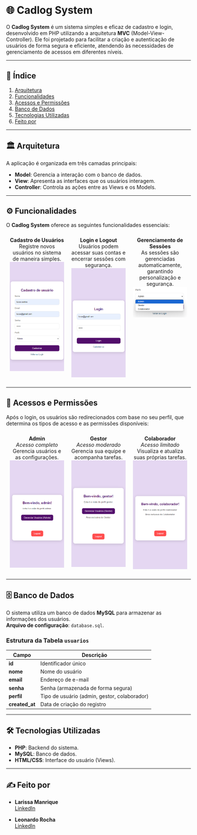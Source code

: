 # 🌐 Cadlog System

O **Cadlog System** é um sistema simples e eficaz de cadastro e login, desenvolvido em PHP utilizando a arquitetura **MVC** (Model-View-Controller). Ele foi projetado para facilitar a criação e autenticação de usuários de forma segura e eficiente, atendendo às necessidades de gerenciamento de acessos em diferentes níveis.

---

## 📑 Índice

1. [Arquitetura](#-arquitetura)
2. [Funcionalidades](#-funcionalidades)
3. [Acessos e Permissões](#-acessos-e-permissões)
4. [Banco de Dados](#-banco-de-dados)
5. [Tecnologias Utilizadas](#-tecnologias-utilizadas)
6. [Feito por](#-feito-por)

---

## 🏛️ Arquitetura

A aplicação é organizada em três camadas principais:

- **Model**: Gerencia a interação com o banco de dados.
- **View**: Apresenta as interfaces que os usuários interagem.
- **Controller**: Controla as ações entre as Views e os Models.

---

## ⚙️ Funcionalidades

O **Cadlog System** oferece as seguintes funcionalidades essenciais:

<div style="display: flex; justify-content: space-around; align-items: flex-start;">

  <div style="text-align: center; margin: 10px; width: 150px;">
    <strong>Cadastro de Usuários</strong><br>
    Registre novos usuários no sistema de maneira simples.<br>
    <img src="img/cad.png" width="150px" />
  </div>

  <div style="text-align: center; margin: 10px; width: 150px;">
    <strong>Login e Logout</strong><br>
    Usuários podem acessar suas contas e encerrar sessões com segurança.<br>
    <img src="img/login.png" width="150px" />
  </div>

  <div style="text-align: center; margin: 10px; width: 150px;">
    <strong>Gerenciamento de Sessões</strong><br>
    As sessões são gerenciadas automaticamente, garantindo personalização e segurança.<br>
    <img src="img/tipos-usuarios.png" width="150px" />
  </div>

</div>

---

## 🌟 Acessos e Permissões

Após o login, os usuários são redirecionados com base no seu perfil, que determina os tipos de acesso e as permissões disponíveis:

<div style="display: flex; justify-content: space-around; align-items: flex-start;">

  <div style="text-align: center; margin: 10px; width: 150px;">
    <strong>Admin</strong><br>
    <em>Acesso completo</em><br>
    Gerencia usuários e as configurações.<br>
    <img src="img/adm.png" width="150px" />
  </div>

  <div style="text-align: center; margin: 10px; width: 150px;">
    <strong>Gestor</strong><br>
    <em>Acesso moderado</em><br>
    Gerencia sua equipe e acompanha tarefas.<br>
    <img src="img/gestor.png" width="150px" />
  </div>

  <div style="text-align: center; margin: 10px; width: 150px;">
    <strong>Colaborador</strong><br>
    <em>Acesso limitado</em><br>
    Visualiza e atualiza suas próprias tarefas.<br>
    <img src="img/colab.png" width="150px" />
  </div>

</div>

---

## 🗄️ Banco de Dados

O sistema utiliza um banco de dados **MySQL** para armazenar as informações dos usuários.  
**Arquivo de configuração**: `database.sql`.

### Estrutura da Tabela `usuarios`

| Campo       | Descrição                               |
|-------------|-----------------------------------------|
| **id**      | Identificador único                     |
| **nome**    | Nome do usuário                         |
| **email**   | Endereço de e-mail                     |
| **senha**   | Senha (armazenada de forma segura)     |
| **perfil**  | Tipo de usuário (admin, gestor, colaborador) |
| **created_at** | Data de criação do registro           |

---

## 🛠️ Tecnologias Utilizadas

- **PHP**: Backend do sistema.
- **MySQL**: Banco de dados.
- **HTML/CSS**: Interface do usuário (Views).

---

## ✍️ Feito por

- **Larissa Manrique**  
  [LinkedIn](https://www.linkedin.com/in/larissa-manrique/)

- **Leonardo Rocha**  
  [LinkedIn](https://www.linkedin.com/in/leonardossrocha/)
